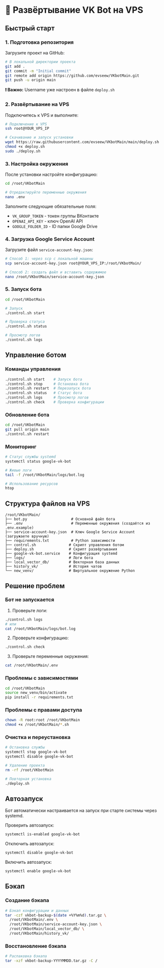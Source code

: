 # 🚀 Развёртывание VK Bot на VPS

## Быстрый старт

### 1. Подготовка репозитория

Загрузите проект на GitHub:

```bash
# В локальной директории проекта
git add .
git commit -m "Initial commit"
git remote add origin https://github.com/evseew/VKbotMain.git
git push -u origin main
```

**❗ Важно:** Username уже настроен в файле `deploy.sh`

### 2. Развёртывание на VPS

Подключитесь к VPS и выполните:

```bash
# Подключение к VPS
ssh root@YOUR_VPS_IP

# Скачивание и запуск установки
wget https://raw.githubusercontent.com/evseew/VKbotMain/main/deploy.sh
chmod +x deploy.sh
sudo ./deploy.sh
```

### 3. Настройка окружения

После установки настройте конфигурацию:

```bash
cd /root/VKbotMain

# Отредактируйте переменные окружения
nano .env
```

Заполните следующие обязательные поля:
- `VK_GROUP_TOKEN` - токен группы ВКонтакте
- `OPENAI_API_KEY` - ключ OpenAI API
- `GOOGLE_FOLDER_ID` - ID папки Google Drive

### 4. Загрузка Google Service Account

Загрузите файл `service-account-key.json`:

```bash
# Способ 1: через scp с локальной машины
scp service-account-key.json root@YOUR_VPS_IP:/root/VKbotMain/

# Способ 2: создать файл и вставить содержимое
nano /root/VKbotMain/service-account-key.json
```

### 5. Запуск бота

```bash
cd /root/VKbotMain

# Запуск
./control.sh start

# Проверка статуса
./control.sh status

# Просмотр логов
./control.sh logs
```

## Управление ботом

### Команды управления

```bash
./control.sh start    # Запуск бота
./control.sh stop     # Остановка бота  
./control.sh restart  # Перезапуск бота
./control.sh status   # Статус бота
./control.sh logs     # Просмотр логов
./control.sh check    # Проверка конфигурации
```

### Обновление бота

```bash
cd /root/VKbotMain
git pull origin main
./control.sh restart
```

### Мониторинг

```bash
# Статус службы systemd
systemctl status google-vk-bot

# Живые логи
tail -f /root/VKbotMain/logs/bot.log

# Использование ресурсов
htop
```

## Структура файлов на VPS

```
/root/VKbotMain/
├── bot.py                    # Основной файл бота
├── .env                      # Переменные окружения (создаётся из .env.example)
├── service-account-key.json  # Ключ Google Service Account (загружаете вручную)
├── requirements.txt          # Python зависимости
├── control.sh               # Скрипт управления ботом
├── deploy.sh                # Скрипт развёртывания
├── google-vk-bot.service    # Конфигурация systemd
├── logs/                    # Логи бота
├── local_vector_db/         # Векторная база данных
├── history_vk/              # История чатов
└── new_venv/                # Виртуальное окружение Python
```

## Решение проблем

### Бот не запускается

1. Проверьте логи:
```bash
./control.sh logs
# или
cat /root/VKbotMain/logs/bot.log
```

2. Проверьте конфигурацию:
```bash
./control.sh check
```

3. Проверьте переменные окружения:
```bash
cat /root/VKbotMain/.env
```

### Проблемы с зависимостями

```bash
cd /root/VKbotMain
source new_venv/bin/activate
pip install -r requirements.txt
```

### Проблемы с правами доступа

```bash
chown -R root:root /root/VKbotMain
chmod +x /root/VKbotMain/*.sh
```

### Очистка и переустановка

```bash
# Остановка службы
systemctl stop google-vk-bot
systemctl disable google-vk-bot

# Удаление проекта
rm -rf /root/VKbotMain

# Повторная установка
./deploy.sh
```

## Автозапуск

Бот автоматически настраивается на запуск при старте системы через systemd.

Проверить автозапуск:
```bash
systemctl is-enabled google-vk-bot
```

Отключить автозапуск:
```bash
systemctl disable google-vk-bot
```

Включить автозапуск:
```bash
systemctl enable google-vk-bot
```

## Бэкап

### Создание бэкапа

```bash
# Бэкап конфигурации и данных
tar -czf vkbot-backup-$(date +%Y%m%d).tar.gz \
  /root/VKbotMain/.env \
  /root/VKbotMain/service-account-key.json \
  /root/VKbotMain/local_vector_db/ \
  /root/VKbotMain/history_vk/
```

### Восстановление бэкапа

```bash
# Распаковка бэкапа
tar -xzf vkbot-backup-YYYYMMDD.tar.gz -C /
``` 